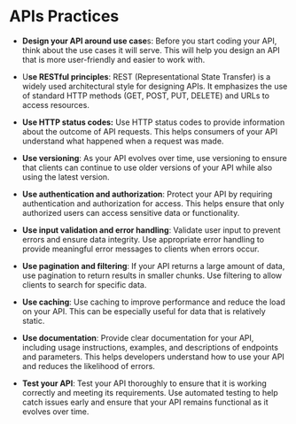 

# APIs Practices

- **Design your API around use case**s: Before you start coding your API, think about the use cases it will serve. This will help you design an API that is more user-friendly and easier to work with.

- U**se RESTful principles**: REST (Representational State Transfer) is a widely used architectural style for designing APIs. It emphasizes the use of standard HTTP methods (GET, POST, PUT, DELETE) and URLs to access resources.

- **Use HTTP status codes:** Use HTTP status codes to provide information about the outcome of API requests. This helps consumers of your API understand what happened when a request was made.

- **Use versioning**: As your API evolves over time, use versioning to ensure that clients can continue to use older versions of your API while also using the latest version.

- **Use authentication and authorization**: Protect your API by requiring authentication and authorization for access. This helps ensure that only authorized users can access sensitive data or functionality.

- **Use input validation and error handling**: Validate user input to prevent errors and ensure data integrity. Use appropriate error handling to provide meaningful error messages to clients when errors occur.

- **Use pagination and filtering**: If your API returns a large amount of data, use pagination to return results in smaller chunks. Use filtering to allow clients to search for specific data.

- **Use caching**: Use caching to improve performance and reduce the load on your API. This can be especially useful for data that is relatively static.

- **Use documentation**: Provide clear documentation for your API, including usage instructions, examples, and descriptions of endpoints and parameters. This helps developers understand how to use your API and reduces the likelihood of errors.

- **Test your API**: Test your API thoroughly to ensure that it is working correctly and meeting its requirements. Use automated testing to help catch issues early and ensure that your API remains functional as it evolves over time.
